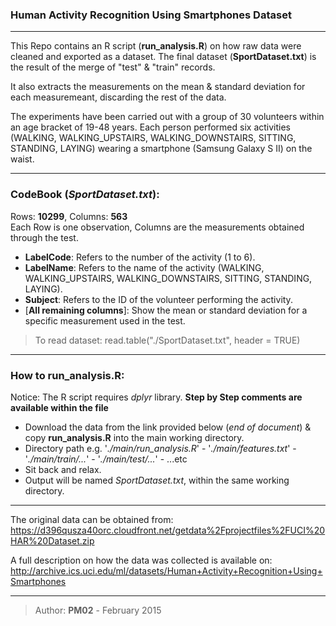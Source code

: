 ### Human Activity Recognition Using Smartphones Dataset

-------------

This Repo contains an R script (**run_analysis.R**) on how raw data were cleaned and exported as a dataset.
The final dataset (**SportDataset.txt**) is the result of the merge of "test" & "train" records.

It also extracts the measurements on the mean & standard deviation for each measuremeant, discarding the rest of the data.

The experiments have been carried out with a group of 30 volunteers within an age bracket of 19-48 years. Each person performed six activities (WALKING, WALKING_UPSTAIRS, WALKING_DOWNSTAIRS, SITTING, STANDING, LAYING) wearing a smartphone (Samsung Galaxy S II) on the waist.

-------------

### CodeBook (*SportDataset.txt*):
Rows: **10299**, Columns: **563**<br>
Each Row is one observation, Columns are the measurements obtained through the test. 
* **LabelCode**: Refers to the number of the activity (1 to 6).
* **LabelName**: Refers to the name of the activity (WALKING, WALKING_UPSTAIRS, WALKING_DOWNSTAIRS, SITTING, STANDING, LAYING).
* **Subject**: Refers to the ID of the volunteer performing the activity.
* [**All remaining columns**]: Show the mean or standard deviation for a specific measurement used in the test.

> To read dataset:
> read.table("./SportDataset.txt", header = TRUE)

-------------

### How to run_analysis.R:
Notice: The R script requires *dplyr* library. 
**Step by Step comments are available within the file**
* Download the data from the link provided below (*end of document*) & copy **run_analysis.R** into the main working directory.
* Directory path e.g. '*./main/run_analysis.R*' - '*./main/features.txt*' - '*./main/train/...*' - '*./main/test/...*' - ...etc
* Sit back and relax.
* Output will be named *SportDataset.txt*, within the same working directory.

-------------

The original data can be obtained from:
https://d396qusza40orc.cloudfront.net/getdata%2Fprojectfiles%2FUCI%20HAR%20Dataset.zip

A full description on how the data was collected is available on:
http://archive.ics.uci.edu/ml/datasets/Human+Activity+Recognition+Using+Smartphones

-------------

> Author: **PM02** - February 2015